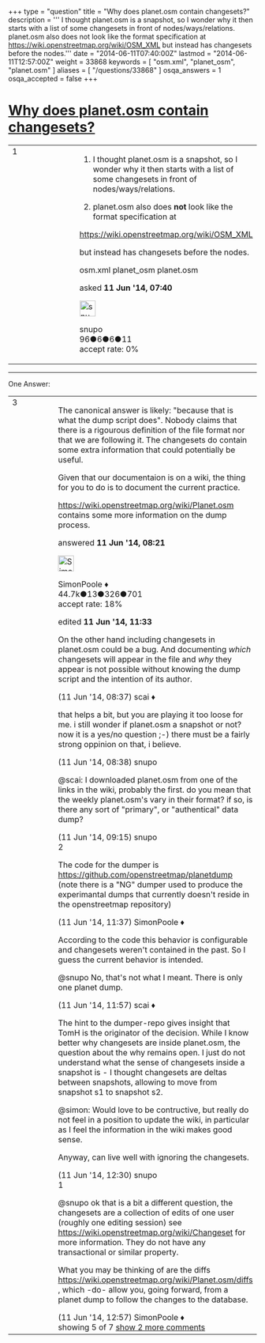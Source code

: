 +++
type = "question"
title = "Why does planet.osm contain changesets?"
description = '''  I thought planet.osm is a snapshot, so I wonder why it then starts with a list of some changesets in front of nodes/ways/relations.   planet.osm also does not look like the format specification at   https://wiki.openstreetmap.org/wiki/OSM_XML but instead has changesets before the nodes.'''
date = "2014-06-11T07:40:00Z"
lastmod = "2014-06-11T12:57:00Z"
weight = 33868
keywords = [ "osm.xml", "planet_osm", "planet.osm" ]
aliases = [ "/questions/33868" ]
osqa_answers = 1
osqa_accepted = false
+++

<div class="headNormal">

# [Why does planet.osm contain changesets?](/questions/33868/why-does-planetosm-contain-changesets)

</div>

<div id="main-body">

<div id="askform">

<table id="question-table" style="width:100%;">
<colgroup>
<col style="width: 50%" />
<col style="width: 50%" />
</colgroup>
<tbody>
<tr>
<td style="width: 30px; vertical-align: top"><div class="vote-buttons">
<span id="post-33868-upvote" class="ajax-command post-vote up" rel="nofollow" title="I like this post (click again to cancel)"> </span>
<div id="post-33868-score" class="post-score" title="current number of votes">
1
</div>
<span id="post-33868-downvote" class="ajax-command post-vote down" rel="nofollow" title="I dont like this post (click again to cancel)"> </span> <span id="favorite-mark" class="ajax-command favorite-mark" rel="nofollow" title="mark/unmark this question as favorite (click again to cancel)"> </span>
<div id="favorite-count" class="favorite-count">
&#10;</div>
</div></td>
<td><div id="item-right">
<div class="question-body">
<ol>
<li><p>I thought planet.osm is a snapshot, so I wonder why it then starts with a list of some changesets in front of nodes/ways/relations.</p></li>
<li><p>planet.osm also does <strong>not</strong> look like the format specification at</p></li>
</ol>
<p><a href="https://wiki.openstreetmap.org/wiki/OSM_XML">https://wiki.openstreetmap.org/wiki/OSM_XML</a></p>
<p>but instead has changesets before the nodes.</p>
</div>
<div id="question-tags" class="tags-container tags">
<span class="post-tag tag-link-osm.xml" rel="tag" title="see questions tagged &#39;osm.xml&#39;">osm.xml</span> <span class="post-tag tag-link-planet_osm" rel="tag" title="see questions tagged &#39;planet_osm&#39;">planet_osm</span> <span class="post-tag tag-link-planet.osm" rel="tag" title="see questions tagged &#39;planet.osm&#39;">planet.osm</span>
</div>
<div id="question-controls" class="post-controls">
&#10;</div>
<div class="post-update-info-container">
<div class="post-update-info post-update-info-user">
<p>asked <strong>11 Jun '14, 07:40</strong></p>
<img src="https://secure.gravatar.com/avatar/763e51406d48132ced03848e9e7b0fc0?s=32&amp;d=identicon&amp;r=g" class="gravatar" width="32" height="32" alt="snupo&#39;s gravatar image" />
<p><span>snupo</span><br />
<span class="score" title="96 reputation points">96</span><span title="6 badges"><span class="badge1">●</span><span class="badgecount">6</span></span><span title="6 badges"><span class="silver">●</span><span class="badgecount">6</span></span><span title="11 badges"><span class="bronze">●</span><span class="badgecount">11</span></span><br />
<span class="accept_rate" title="Rate of the user&#39;s accepted answers">accept rate:</span> <span title="snupo has no accepted answers">0%</span></p>
</div>
</div>
<div id="comments-container-33868" class="comments-container">
&#10;</div>
<div id="comment-tools-33868" class="comment-tools">
&#10;</div>
<div class="clear">
&#10;</div>
<div id="comment-33868-form-container" class="comment-form-container">
&#10;</div>
<div class="clear">
&#10;</div>
</div></td>
</tr>
</tbody>
</table>

------------------------------------------------------------------------

<div class="tabBar">

<span id="sort-top"></span>

<div class="headQuestions">

One Answer:

</div>

</div>

<span id="33870"></span>

<div id="answer-container-33870" class="answer">

<table style="width:100%;">
<colgroup>
<col style="width: 50%" />
<col style="width: 50%" />
</colgroup>
<tbody>
<tr>
<td style="width: 30px; vertical-align: top"><div class="vote-buttons">
<span id="post-33870-upvote" class="ajax-command post-vote up" rel="nofollow" title="I like this post (click again to cancel)"> </span>
<div id="post-33870-score" class="post-score" title="current number of votes">
3
</div>
<span id="post-33870-downvote" class="ajax-command post-vote down" rel="nofollow" title="I dont like this post (click again to cancel)"> </span>
</div></td>
<td><div class="item-right">
<div class="answer-body">
<p>The canonical answer is likely: "because that is what the dump script does". Nobody claims that there is a rigourous definition of the file format nor that we are following it. The changesets do contain some extra information that could potentially be useful.</p>
<p>Given that our documentaion is on a wiki, the thing for you to do is to document the current practice.</p>
<p><a href="https://wiki.openstreetmap.org/wiki/Planet.osm">https://wiki.openstreetmap.org/wiki/Planet.osm</a> contains some more information on the dump process.<br />
</p>
</div>
<div class="answer-controls post-controls">
&#10;</div>
<div class="post-update-info-container">
<div class="post-update-info post-update-info-user">
<p>answered <strong>11 Jun '14, 08:21</strong></p>
<img src="https://secure.gravatar.com/avatar/ad2513d6f8e3d709d576ace900c12fa5?s=32&amp;d=identicon&amp;r=g" class="gravatar" width="32" height="32" alt="SimonPoole&#39;s gravatar image" />
<p><span>SimonPoole ♦</span><br />
<span class="score" title="44667 reputation points"><span>44.7k</span></span><span title="13 badges"><span class="badge1">●</span><span class="badgecount">13</span></span><span title="326 badges"><span class="silver">●</span><span class="badgecount">326</span></span><span title="701 badges"><span class="bronze">●</span><span class="badgecount">701</span></span><br />
<span class="accept_rate" title="Rate of the user&#39;s accepted answers">accept rate:</span> <span title="SimonPoole has 209 accepted answers">18%</span> </br></p>
</div>
<div class="post-update-info post-update-info-edited">
<p><span> edited <strong>11 Jun '14, 11:33</strong> </span></p>
</div>
</div>
<div id="comments-container-33870" class="comments-container">
<span id="33872"></span>
<div id="comment-33872" class="comment">
<div id="post-33872-score" class="comment-score">
&#10;</div>
<div class="comment-text">
<p>On the other hand including changesets in planet.osm could be a bug. And documenting <em>which</em> changesets will appear in the file and <em>why</em> they appear is not possible without knowing the dump script and the intention of its author.</p>
</div>
<div id="comment-33872-info" class="comment-info">
<span class="comment-age">(11 Jun '14, 08:37)</span> <span class="comment-user userinfo">scai ♦</span>
</div>
</div>
<span id="33873"></span>
<div id="comment-33873" class="comment">
<div id="post-33873-score" class="comment-score">
&#10;</div>
<div class="comment-text">
<p>that helps a bit, but you are playing it too loose for me. i still wonder if planet.osm a snapshot or not? now it is a yes/no question ;-) there must be a fairly strong oppinion on that, i believe.</p>
</div>
<div id="comment-33873-info" class="comment-info">
<span class="comment-age">(11 Jun '14, 08:38)</span> <span class="comment-user userinfo">snupo</span>
</div>
</div>
<span id="33875"></span>
<div id="comment-33875" class="comment">
<div id="post-33875-score" class="comment-score">
&#10;</div>
<div class="comment-text">
<p><span>@scai</span>: I downloaded planet.osm from one of the links in the wiki, probably the first. do you mean that the weekly planet.osm's vary in their format? if so, is there any sort of "primary", or "authentical" data dump?</p>
</div>
<div id="comment-33875-info" class="comment-info">
<span class="comment-age">(11 Jun '14, 09:15)</span> <span class="comment-user userinfo">snupo</span>
</div>
</div>
<span id="33877"></span>
<div id="comment-33877" class="comment">
<div id="post-33877-score" class="comment-score">
2
</div>
<div class="comment-text">
<p>The code for the dumper is <a href="https://github.com/openstreetmap/planetdump">https://github.com/openstreetmap/planetdump</a> (note there is a "NG" dumper used to produce the experimantal dumps that currently doesn't reside in the openstreetmap repository)</p>
</div>
<div id="comment-33877-info" class="comment-info">
<span class="comment-age">(11 Jun '14, 11:37)</span> <span class="comment-user userinfo">SimonPoole ♦</span>
</div>
</div>
<span id="33878"></span>
<div id="comment-33878" class="comment not_top_scorer">
<div id="post-33878-score" class="comment-score">
&#10;</div>
<div class="comment-text">
<p>According to the code this behavior is configurable and changesets weren't contained in the past. So I guess the current behavior is intended.</p>
<p><span>@snupo</span> No, that's not what I meant. There is only one planet dump.</p>
</div>
<div id="comment-33878-info" class="comment-info">
<span class="comment-age">(11 Jun '14, 11:57)</span> <span class="comment-user userinfo">scai ♦</span>
</div>
</div>
<span id="33879"></span>
<div id="comment-33879" class="comment not_top_scorer">
<div id="post-33879-score" class="comment-score">
&#10;</div>
<div class="comment-text">
<p>The hint to the dumper-repo gives insight that TomH is the originator of the decision. While I know better why changesets are inside planet.osm, the question about the why remains open. I just do not understand what the sense of changesets inside a snapshot is - I thought changesets are deltas between snapshots, allowing to move from snapshot s1 to snapshot s2.</p>
<p><span>@simon</span>: Would love to be contructive, but really do not feel in a position to update the wiki, in particular as I feel the information in the wiki makes good sense.</p>
<p>Anyway, can live well with ignoring the changesets.</p>
</div>
<div id="comment-33879-info" class="comment-info">
<span class="comment-age">(11 Jun '14, 12:30)</span> <span class="comment-user userinfo">snupo</span>
</div>
</div>
<span id="33881"></span>
<div id="comment-33881" class="comment">
<div id="post-33881-score" class="comment-score">
1
</div>
<div class="comment-text">
<p><span></span><span>@snupo</span> ok that is a bit a different question, the changesets are a collection of edits of one user (roughly one editing session) see <a href="https://wiki.openstreetmap.org/wiki/Changeset">https://wiki.openstreetmap.org/wiki/Changeset</a> for more information. They do not have any transactional or similar property.</p>
<p>What you may be thinking of are the diffs <a href="https://wiki.openstreetmap.org/wiki/Planet.osm/diffs">https://wiki.openstreetmap.org/wiki/Planet.osm/diffs</a> , which -do- allow you, going forward, from a planet dump to follow the changes to the database.</p>
</div>
<div id="comment-33881-info" class="comment-info">
<span class="comment-age">(11 Jun '14, 12:57)</span> <span class="comment-user userinfo">SimonPoole ♦</span>
</div>
</div>
</div>
<div id="comment-tools-33870" class="comment-tools">
<span class="comments-showing"> showing 5 of 7 </span> <a href="#" class="show-all-comments-link">show 2 more comments</a>
</div>
<div class="clear">
&#10;</div>
<div id="comment-33870-form-container" class="comment-form-container">
&#10;</div>
<div class="clear">
&#10;</div>
</div></td>
</tr>
</tbody>
</table>

</div>

<div class="paginator-container-left">

</div>

</div>

</div>

